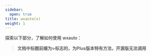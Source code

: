 ```yaml
---
sidebar:
  open: true
title: wxauto(x)
weight: 1
---
```


探索以下部分，了解如何使用 wxauto：

> **文档中标题前缀为`✨`标志的，为Plus版本特有方法，开源版无法调用**

